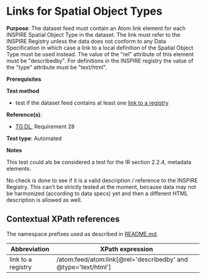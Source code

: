 # Links for Spatial Object Types

**Purpose**: The dataset feed must contain an Atom link element for each INSPIRE Spatial Object Type in the dataset. The link must refer to the INSPIRE Registry unless the data does not conform to any Data Specification in which case a link to a local definition of the Spatial Object Type must be used instead. The value of the "rel" attribute of this element must be "describedby". For definitions in the INSPIRE registry the value of the "type" attribute must be "text/html".

**Prerequisites**

**Test method**

* test if the dataset feed contains at least one [link to a registry](#registrylink)

**Reference(s)**:

* [TG DL](http://inspire.ec.europa.eu/id/ats/download-service/3.1/atom-pre-defined/README#ref_TG_DL), Requirement 28

**Test type**: Automated

**Notes**

This test could als be considered a test for the IR section 2.2.4, metadata elements.

No check is done to see if it is a valid description / reference to the INSPIRE Registry. This can't be strictly tested at the moment, because data may not be harmonized (according to data specs) yet and then a different HTML description is allowed as well.

## Contextual XPath references

The namespace prefixes used as described in [README.md](http://inspire.ec.europa.eu/id/ats/download-service/3.1/atom-pre-defined/README#namespaces).

Abbreviation                                               |  XPath expression
---------------------------------------------------------- | -------------------------------------------------------------------------
link to a registry <a name="registrylink"></a> | /atom:feed/atom:link[@rel='describedby' and @type='text/html']
